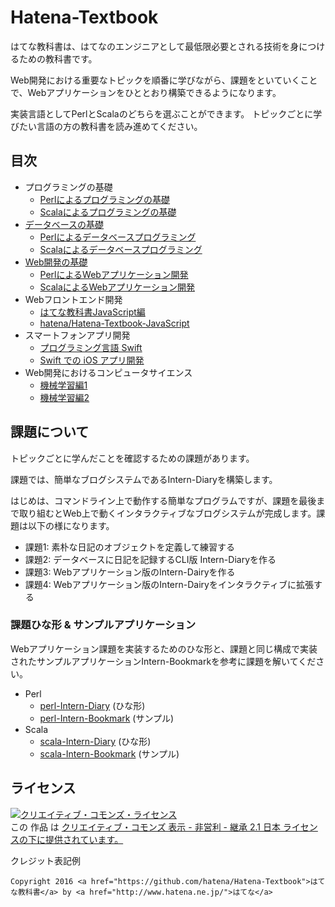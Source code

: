 Hatena-Textbook
===============

はてな教科書は、はてなのエンジニアとして最低限必要とされる技術を身につけるための教科書です。

Web開発における重要なトピックを順番に学びながら、課題をといていくことで、Webアプリケーションをひととおり構築できるようになります。

実装言語としてPerlとScalaのどちらを選ぶことができます。
トピックごとに学びたい言語の方の教科書を読み進めてください。

## 目次
- プログラミングの基礎
  - [Perlによるプログラミングの基礎](foundation-of-programming-perl.md)
  - [Scalaによるプログラミングの基礎](foundation-of-programming-scala.md)
- [データベースの基礎](database-programming.md)
  - [Perlによるデータベースプログラミング](database-programming-perl.md)
  - [Scalaによるデータベースプログラミング](database-programming-scala.md)
- [Web開発の基礎](web-application-development.md)
  - [PerlによるWebアプリケーション開発](web-application-development-perl.md)
  - [ScalaによるWebアプリケーション開発](web-application-development-scala.md)
- Webフロントエンド開発
  - [はてな教科書JavaScript編](https://hatena.github.io/Hatena-Textbook-JavaScript)
  - [hatena/Hatena-Textbook-JavaScript](https://github.com/hatena/Hatena-Textbook-JavaScript)
- スマートフォンアプリ開発
  - [プログラミング言語 Swift](swift-programming-language.md)
  - [Swift での iOS アプリ開発](swift-development-apps.md)
- Web開発におけるコンピュータサイエンス
  - [機械学習編1](http://developer.hatenastaff.com/entry/hatena-textbook-machine-learning-01-2016)
  - [機械学習編2](http://developer.hatenastaff.com/entry/hatena-textbook-machine-learning-02-2016)

## 課題について
トピックごとに学んだことを確認するための課題があります。

課題では、簡単なブログシステムであるIntern-Diaryを構築します。

はじめは、コマンドライン上で動作する簡単なプログラムですが、課題を最後まで取り組むとWeb上で動くインタラクティブなブログシステムが完成します。課題は以下の様になります。

- 課題1: 素朴な日記のオブジェクトを定義して練習する
- 課題2: データベースに日記を記録するCLI版 Intern-Diaryを作る
- 課題3: Webアプリケーション版のIntern-Dairyを作る
- 課題4: Webアプリケーション版のIntern-Dairyをインタラクティブに拡張する

### 課題ひな形 & サンプルアプリケーション
Webアプリケーション課題を実装するためのひな形と、課題と同じ構成で実装されたサンプルアプリケーションIntern-Bookmarkを参考に課題を解いてください。

- Perl
  - [perl-Intern-Diary](https://github.com/hatena/perl-Intern-Diary) (ひな形)
  - [perl-Intern-Bookmark](https://github.com/hatena/perl-Intern-Bookmark) (サンプル)
- Scala
  - [scala-Intern-Diary](https://github.com/hatena/scala-Intern-Diary) (ひな形)
  - [scala-Intern-Bookmark](https://github.com/hatena/scala-Intern-Bookmark) (サンプル)


## ライセンス
<a rel="license" href="http://creativecommons.org/licenses/by-nc-sa/2.1/jp/"><img alt="クリエイティブ・コモンズ・ライセンス" style="border-width:0" src="http://i.creativecommons.org/l/by-nc-sa/2.1/jp/88x31.png" /></a><br />この 作品 は <a rel="license" href="http://creativecommons.org/licenses/by-nc-sa/2.1/jp/">クリエイティブ・コモンズ 表示 - 非営利 - 継承 2.1 日本 ライセンスの下に提供されています。</a>


クレジット表記例
```
Copyright 2016 <a href="https://github.com/hatena/Hatena-Textbook">はてな教科書</a> by <a href="http://www.hatena.ne.jp/">はてな</a>
```
